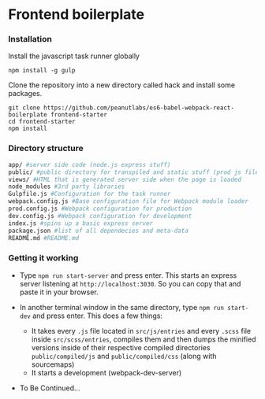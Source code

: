 # Frontend boilerplate

### Installation

Install the javascript task runner globally

```npm install -g gulp```

Clone the repository into a new directory called hack and install some packages.

```
git clone https://github.com/peanutlabs/es6-babel-webpack-react-boilerplate frontend-starter
cd frontend-starter
npm install
```
### Directory structure
```sh
app/ #server side code (node.js express stuff)
public/ #public directory for transpiled and static stuff (prod js files, prod css files)
views/ #HTML that is generated server side when the page is loaded
node_modules #3rd party libraries
Gulpfile.js #Configuration for the task runner
webpack.config.js #Base configuration file for Webpack module loader
prod.config.js #Webpack configuration for production
dev.config.js #Webpack configuration for development
index.js #spins up a basic express server
package.json #list of all dependecies and meta-data
README.md #README.md
```

### Getting it working
* Type `npm run start-server` and press enter. This starts an express server listening at `http://localhost:3030`. So you can copy that and paste it in your browser.
 
* In another terminal window in the same directory, type `npm run start-dev` and press enter. This does a few things:
	* It takes every `.js` file located in `src/js/entries` and every `.scss` file inside `src/scss/entries`, compiles them and then dumps the minified versions inside of their respective compiled directories `public/compiled/js` and `public/compiled/css` (along with sourcemaps)
	* It starts a development (webpack-dev-server)
* To Be Continued...
